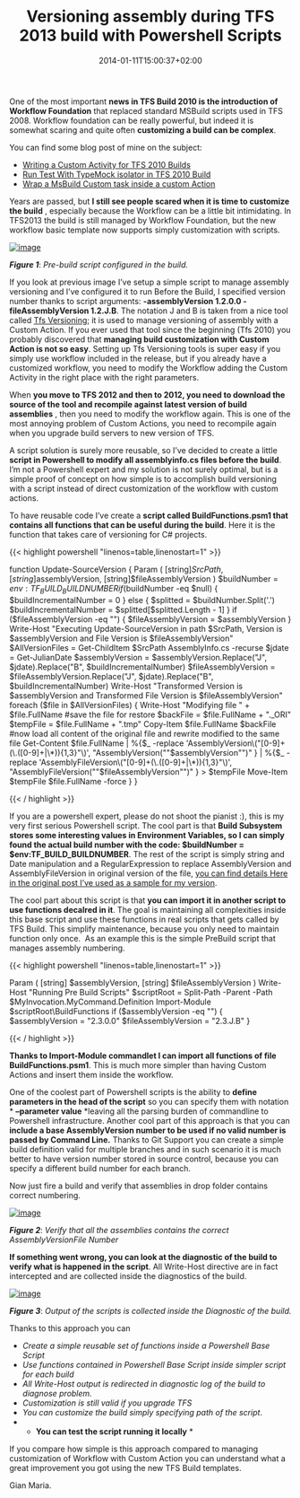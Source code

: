 ﻿---
title: "Versioning assembly during TFS 2013 build with Powershell Scripts"
description: ""
date: 2014-01-11T15:00:37+02:00
draft: false
tags: [TfsBuild]
categories: [Team Foundation Server,Visual Studio ALM]
---
One of the most important  **news in TFS Build 2010 is the introduction of Workflow Foundation** that replaced standard MSBuild scripts used in TFS 2008. Workflow foundation can be really powerful, but indeed it is somewhat scaring and quite often  **customizing a build can be complex**.

You can find some blog post of mine on the subject:

- [Writing a Custom Activity for TFS 2010 Builds](http://www.codewrecks.com/blog/index.php/2010/02/25/writing-a-custom-activity-for-tfs-2010-build-workflow/)
- [Run Test With TypeMock isolator in TFS 2010 Build](http://www.codewrecks.com/blog/index.php/2010/01/27/run-test-with-typemockisolator-during-a-tfs2010-build/)
- [Wrap a MsBuild Custom task inside a custom Action](http://www.codewrecks.com/blog/index.php/2010/01/19/wrap-a-msbuild-custom-task-inside-a-custom-action/)

Years are passed, but  **I still see people scared when it is time to customize the build** , especially because the Workflow can be a little bit intimidating. In TFS2013 the build is still managed by Workflow Foundation, but the new workflow basic template now supports simply customization with scripts.

[![image](http://www.codewrecks.com/blog/wp-content/uploads/2014/01/image_thumb2.png "image")](http://www.codewrecks.com/blog/wp-content/uploads/2014/01/image2.png)

 ***Figure 1***: *Pre-build script configured in the build.*

If you look at previous image I’ve setup a simple script to manage assembly versioning and I’ve configured it to run Before the Build, I specified version number thanks to script arguments:  **-assemblyVersion 1.2.0.0 -fileAssemblyVersion 1.2.J.B**. The notation J and B is taken from a nice tool called [Tfs Versioning](http://tfsversioning.codeplex.com/); it is used to manage versioning of assembly with a Custom Action. If you ever used that tool since the beginning (Tfs 2010) you probably discovered that **managing build customization with Custom Action is not so easy**. Setting up Tfs Versioning tools is super easy if you simply use workflow included in the release, but if you already have a customized workflow, you need to modify the Workflow adding the Custom Activity in the right place with the right parameters.

When **you move to TFS 2012 and then to 2012, you need to download the source of the tool and recompile against latest version of build assemblies** , then you need to modify the workflow again. This is one of the most annoying problem of Custom Actions, you need to recompile again when you upgrade build servers to new version of TFS.

A script solution is surely more reusable, so I’ve decided to create a little  **script in Powershell to modify all assemblyinfo.cs files before the build**. I’m not a Powershell expert and my solution is not surely optimal, but is a simple proof of concept on how simple is to accomplish build versioning with a script instead of direct customization of the workflow with custom actions.

To have reusable code I’ve create a  **script called BuildFunctions.psm1 that contains all functions that can be useful during the build**. Here it is the function that takes care of versioning for C# projects.

{{< highlight powershell "linenos=table,linenostart=1" >}}


function Update-SourceVersion
{
  Param 
  (
    [string]$SrcPath,
    [string]$assemblyVersion, 
    [string]$fileAssemblyVersion
  )
    $buildNumber = $env:TF_BUILD_BUILDNUMBER
    if ($buildNumber -eq $null)
    {
        $buildIncrementalNumber = 0
    }
    else
    {
        $splitted = $buildNumber.Split('.')
        $buildIncrementalNumber = $splitted[$splitted.Length - 1]
    }
    if ($fileAssemblyVersion -eq "")
    {
        $fileAssemblyVersion = $assemblyVersion
    }
    Write-Host "Executing Update-SourceVersion in path $SrcPath, Version is $assemblyVersion and File Version is $fileAssemblyVersion"
    $AllVersionFiles = Get-ChildItem $SrcPath AssemblyInfo.cs -recurse
    $jdate = Get-JulianDate
    $assemblyVersion = $assemblyVersion.Replace("J", $jdate).Replace("B", $buildIncrementalNumber)
    $fileAssemblyVersion = $fileAssemblyVersion.Replace("J", $jdate).Replace("B", $buildIncrementalNumber)
    Write-Host "Transformed Version is $assemblyVersion and Transformed File Version is $fileAssemblyVersion"
    foreach ($file in $AllVersionFiles) 
    { 
        Write-Host "Modifying file " + $file.FullName
        #save the file for restore
        $backFile = $file.FullName + "._ORI"
        $tempFile = $file.FullName + ".tmp"
        Copy-Item $file.FullName $backFile
        #now load all content of the original file and rewrite modified to the same file
        Get-Content $file.FullName |
        %{$_ -replace 'AssemblyVersion\("[0-9]+(\.([0-9]+|\*)){1,3}"\)', "AssemblyVersion(""$assemblyVersion"")" } |
        %{$_ -replace 'AssemblyFileVersion\("[0-9]+(\.([0-9]+|\*)){1,3}"\)', "AssemblyFileVersion(""$fileAssemblyVersion"")" }  > $tempFile
        Move-Item $tempFile $file.FullName -force
    }
}

{{< / highlight >}}

If you are a powershell expert, please do not shoot the pianist :), this is my very first serious Powershell script. The cool part is that  **Build Subsystem stores some interesting values in Environment Variables, so I can simply found the actual build number with the code: $buildNumber = $env:TF\_BUILD\_BUILDNUMBER**. The rest of the script is simply string and Date manipulation and a RegularExpression to replace AssemblyVersion and AssemblyFileVersion in original version of the file, [you can find details Here in the original post I’ve used as a sample for my version](http://blogs.msdn.com/b/dotnetinterop/archive/2008/04/21/powershell-script-to-batch-update-assemblyinfo-cs-with-new-version.aspx).

The cool part about this script is that **you can import it in another script to use functions decalred in it**. The goal is maintaining all complexities inside this base script and use these functions in real scripts that gets called by TFS Build. This simplify maintenance, because you only need to maintain function only once.  As an example this is the simple PreBuild script that manages assembly numbering.

{{< highlight powershell "linenos=table,linenostart=1" >}}


 Param
(
[string] $assemblyVersion,
[string] $fileAssemblyVersion
)
Write-Host "Running Pre Build Scripts"
$scriptRoot = Split-Path -Parent -Path $MyInvocation.MyCommand.Definition
Import-Module $scriptRoot\BuildFunctions
if ($assemblyVersion -eq "")
{
    $assemblyVersion = "2.3.0.0"
    $fileAssemblyVersion = "2.3.J.B"
}

{{< / highlight >}}

 **Thanks to Import-Module commandlet I can import all functions of file BuildFunctions.psm1**. This is much more simpler than having Custom Actions and insert them inside the workflow.

One of the coolest part of Powershell scripts is the ability to **define parameters in the head of the script** so you can specify them with notation * **–parameter value** *leaving all the parsing burden of commandline to Powershell infrastructure. Another cool part of this approach is that you can  **include a base AssemblyVersion number to be used if no valid number is passed by Command Line.** Thanks to Git Support you can create a simple build definition valid for multiple branches and in such scenario it is much better to have version number stored in source control, because you can specify a different build number for each branch.

Now just fire a build and verify that assemblies in drop folder contains correct numbering.

[![image](http://www.codewrecks.com/blog/wp-content/uploads/2014/01/image_thumb.png "image")](http://www.codewrecks.com/blog/wp-content/uploads/2014/01/image.png)

 ***Figure 2***: *Verify that all the assemblies contains the correct AssemblyVersionFile Number*

 **If something went wrong, you can look at the diagnostic of the build to verify what is happened in the script**. All Write-Host directive are in fact intercepted and are collected inside the diagnostics of the build.

[![image](http://www.codewrecks.com/blog/wp-content/uploads/2014/01/image_thumb1.png "image")](http://www.codewrecks.com/blog/wp-content/uploads/2014/01/image1.png)

 ***Figure 3***: *Output of the scripts is collected inside the Diagnostic of the build.*

Thanks to this approach you can

- *Create a simple reusable set of functions inside a Powershell Base Script*
- *Use functions contained in Powershell Base Script inside simpler script for each build*
- *All Write-Host output is redirected in diagnostic log of the build to diagnose problem.*
- *Customization is still valid if you upgrade TFS*
- *You can customize the build simply specifying path of the script*.
- * **You can test the script running it locally** *

If you compare how simple is this approach compared to managing customization of Workflow with Custom Action you can understand what a great improvement you got using the new TFS Build templates.

Gian Maria.
